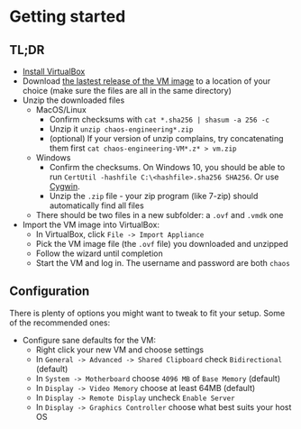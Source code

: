 # Getting started

## TL;DR

- [Install VirtualBox](https://www.virtualbox.org/wiki/Downloads)
- Download [the lastest release of the VM image](https://github.com/seeker89/chaos-engineering-in-action/releases) to a location of your choice (make sure the files are all in the same directory)
- Unzip the downloaded files
  - MacOS/Linux
    - Confirm checksums with `cat *.sha256 | shasum -a 256 -c`
    - Unzip it `unzip chaos-engineering*.zip`
    - (optional) If your version of unzip complains, try concatenating them first `cat chaos-engineering-VM*.z* > vm.zip`
  - Windows
    - Confirm the checksums. On Windows 10, you should be able to run `CertUtil -hashfile C:\<hashfile>.sha256 SHA256`. Or use [Cygwin](http://www.cygwin.com/).
    - Unzip the `.zip` file - your zip program (like 7-zip) should automatically find all files
  - There should be two files in a new subfolder: a `.ovf` and `.vmdk` one
- Import the VM image into VirtualBox:
  - In VirtualBox, click `File -> Import Appliance`
  - Pick the VM image file (the `.ovf` file) you downloaded and unzipped
  - Follow the wizard until completion
  - Start the VM and log in. The username and password are both `chaos`


## Configuration

There is plenty of options you might want to tweak to fit your setup. Some of the recommended ones:

- Configure sane defaults for the VM:
  - Right click your new VM and choose settings
  - In `General -> Advanced -> Shared Clipboard` check `Bidirectional` (default)
  - In `System -> Motherboard` choose `4096 MB` of `Base Memory` (default)
  - In `Display -> Video Memory` choose at least 64MB (default)
  - In `Display -> Remote Display` uncheck `Enable Server`
  - In `Display -> Graphics Controller` choose what best suits your host OS
